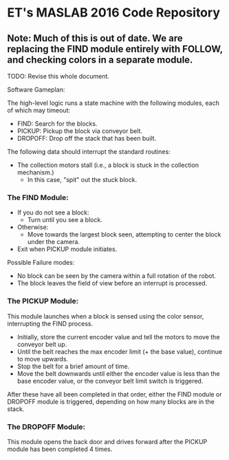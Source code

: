 ET's MASLAB 2016 Code Repository
================================
## Note: Much of this is out of date. We are replacing the FIND module entirely with FOLLOW, and checking colors in a separate module.
TODO: Revise this whole document.

Software Gameplan:

The high-level logic runs a state machine with the following modules, each of which may timeout:

- FIND: Search for the blocks.
- PICKUP: Pickup the block via conveyor belt.
- DROPOFF: Drop off the stack that has been built.

The following data should interrupt the standard routines:

- The collection motors stall (i.e., a block is stuck in the collection mechanism.)
  - In this case, "spit" out the stuck block.

### The FIND Module:

- If you do not see a block:
  - Turn until you see a block.
- Otherwise:
  - Move towards the largest block seen, attempting to center the block under the camera.
- Exit when PICKUP module initiates.

Possible Failure modes:

- No block can be seen by the camera within a full rotation of the robot.
- The block leaves the field of view before an interrupt is processed.

### The PICKUP Module:

This module launches when a block is sensed using the color sensor, interrupting the FIND process. 

- Initially, store the current encoder value and tell the motors to move the conveyor belt up.
- Until the belt reaches the max encoder limit (+ the base value), continue to move upwards.
- Stop the belt for a brief amount of time.
- Move the belt downwards until either the encoder value is less than the base encoder value, or the conveyor belt limit switch is triggered.

After these have all been completed in that order, either the FIND module or DROPOFF module is triggered, depending on how many blocks are in the stack.

### The DROPOFF Module:

This module opens the back door and drives forward after the PICKUP module has been completed 4 times.